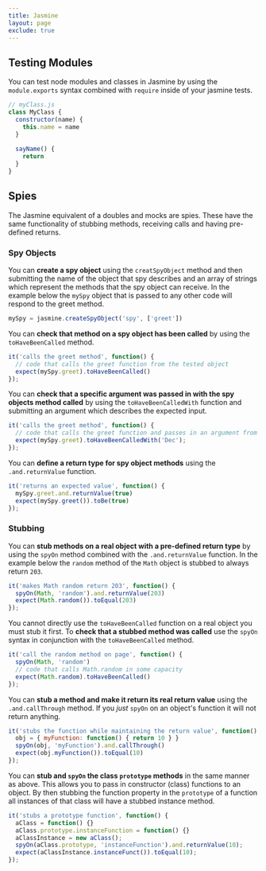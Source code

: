```yaml
---
title: Jasmine
layout: page
exclude: true
---
```


## Testing Modules
You can test node modules and classes in Jasmine by using the `module.exports` syntax combined with `require` inside of your jasmine tests. 
```js
// myClass.js
class MyClass {
  constructor(name) {
    this.name = name
  }
  
  sayName() {
    return 
  }
}
```

## Spies

The Jasmine equivalent of a doubles and mocks are spies. These have the same functionality of stubbing methods, receiving calls and having pre-defined returns.

### Spy Objects

You can **create a spy object** using the `creatSpyObject` method and then submitting the name of the object that spy describes and an array of strings which represent the methods that the spy object can receive. In the example below the `mySpy` object that is passed to any other code will respond to the greet method.
```js
mySpy = jasmine.createSpyObject('spy', ['greet'])
```

You can **check that method on a spy object has been called** by using the `toHaveBeenCalled` method.
```js
it('calls the greet method', function() {
  // code that calls the greet function from the tested object
  expect(mySpy.greet).toHaveBeenCalled()
});
```

You can **check that a specific argument was passed in with the spy objects method called** by using the `toHaveBeenCalledWith` function and submitting an argument which describes the expected input.
```js
it('calls the greet method', function() {
  // code that calls the greet function and passes in an argument from the tested object
  expect(mySpy.greet).toHaveBeenCalledWith('Dec');
});
```

You can **define a return type for spy object methods** using the `.and.returnValue` function.
```js
it('returns an expected value', function() {
  mySpy.greet.and.returnValue(true)
  expect(mySpy.greet()).toBe(true)
});
```

### Stubbing

You can **stub methods on a real object with a pre-defined return type** by using the `spyOn` method combined with the `.and.returnValue` function. In the example below the `random` method of the `Math` object is stubbed to always return `203`.
```js
it('makes Math random return 203', function() {
  spyOn(Math, 'random').and.returnValue(203)
  expect(Math.random()).toEqual(203)
});
```

You cannot directly use the `toHaveBeenCalled` function on a real object you must stub it first. To **check that a stubbed method was called** use the `spyOn` syntax in conjunction with the `toHaveBeenCalled` method.
```js
it('call the random method on page', function() {
  spyOn(Math, 'random')
  // code that calls Math.random in some capacity
  expect(Math.random).toHaveBeenCalled()
});
```

You can **stub a method and make it return its real return value** using the `.and.callThrough` method. If you *just* `spyOn` on an object's function it will not return anything.
```js
it('stubs the function while maintaining the return value', function() {
  obj = { myFunction: function() { return 10 } }
  spyOn(obj, 'myFunction').and.callThrough()
  expect(obj.myFunction()).toEqual(10)
});
```

You can **stub and `spyOn` the class `prototype` methods** in the same manner as above. This allows you to pass in constructor (class) functions to an object. By then stubbing the function property in the `prototype` of a function all instances of that class will have a stubbed instance method.
```js
it('stubs a prototype function', function() {
  aClass = function() {}
  aClass.prototype.instanceFunction = function() {}
  aClassInstance = new aClass();
  spyOn(aClass.prototype, 'instanceFunction').and.returnValue(10);
  expect(aClassInstance.instanceFunct()).toEqual(10);
});
```
<!--stackedit_data:
eyJoaXN0b3J5IjpbLTIwMjgxNjgyNCwtMjEwMTQ4MDI1OCwtMj
E0Mzg5Njg2NywtMTgwNDU2Mjc1NSwtMTQ5NzkxMzY4MiwxNDk2
MjA3NjQ2LC0xMjEzMjUxNDczLDExOTI4MjY1MzQsLTU4OTkyNT
kzMF19
-->